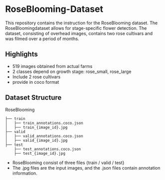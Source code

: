 # RoseBlooming-Dataset
This repository contains the instruction for the RoseBlooming dataset. The RoseBloomingdataset allows for stage-specific flower detection. 
The dataset, consisting of overhead images, contains two rose cultivars and was filmed over a period of months.

## Highlights
* 519 images obtained from actual farms
* 2 classes depend on growth stage: rose_small, rose_large
* Include 2 rose cultivars
* provide in coco format

## Dataset Structure
RoseBlooming
```
├── train
│   ├── train_annotations.coco.json
│   ├── train_{image_id}.jpg
├── valid
│   ├── valid_annotations.coco.json
│   ├── valid_{image_id}.jpg
├── test
    ├── test_annotations.coco.json
    ├── test_{image_id}.jpg
```

* RoseBlooming consist of three files {train / valid / test}
* The .jpg files are the input images, and the .json files contain annotation information.
